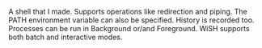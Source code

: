 A shell that I made. Supports operations like redirection and piping. 
The PATH environment variable can also be specified.
History is recorded too. 
Processes can be run in Background or/and Foreground.
WiSH supports both batch and interactive modes.
